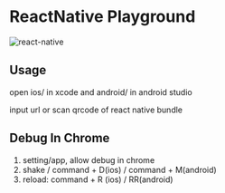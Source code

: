 # ReactNative Playground

![react-native](https://img.shields.io/badge/react--native-%3D_0.30.0-green.svg)

## Usage

open ios/ in xcode and android/ in android studio

input url or scan qrcode of react native bundle

## Debug In Chrome

1. setting/app, allow debug in chrome
2. shake / command + D(ios) / command + M(android)
3. reload: command + R (ios) / RR(android)
